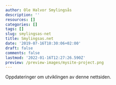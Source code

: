 ```yaml
---
author: Ole Halvor Smylingsås
description: ''
resources: []
categories: []
tags: []
slug: smylingsas-net
title: Smylingsas.net
date: '2019-07-16T10:30:06+02:00'
draft: false
comments: false
lastmod: '2022-01-16T12:27:26.590Z'
preview: /preview-images/mysite-project.png
---
```


Oppdateringer om utviklingen av denne nettsiden.
<!--more-->
